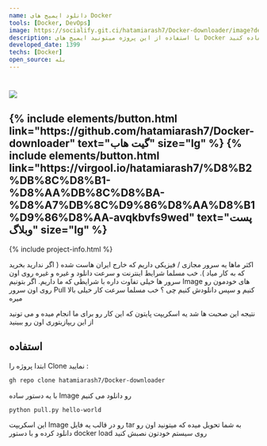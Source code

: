 ```yaml
---
name: دانلود ایمیج های Docker
tools: [Docker, DevOps]
image: https://socialify.git.ci/hatamiarash7/Docker-downloader/image?description=1&font=KoHo&language=1&owner=1&pattern=Circuit%20Board&theme=Dark
description: با استفاده از این پروژه میتونید ایمیج های Docker رو دانلود کرده و به صورت آفلاین ذخیره و استفاده کنید.
developed_date: 1399
techs: [Docker]
open_source: بله
---
```


<h1 class="center">
<img src="https://socialify.git.ci/hatamiarash7/Docker-downloader/image?description=1&font=KoHo&language=1&owner=1&pattern=Circuit%20Board&theme=Dark"/>
</h1>

<h2 class="center">
{% include elements/button.html link="https://github.com/hatamiarash7/Docker-downloader" text="گیت هاب" size="lg" %}
{% include elements/button.html link="https://virgool.io/hatamiarash7/%D8%B2%DB%8C%D8%B1-%D8%AA%DB%8C%D8%BA-%D8%A7%DB%8C%D9%86%D8%AA%D8%B1%D9%86%D8%AA-avqkbvfs9wed" text="پست وبلاگ" size="lg" %}
</h2>

{% include project-info.html %}

اکثر ماها یه سرور مجازی / فیزیکی داریم که خارج ایران هاست شده ( اگر ندارید بخرید که به کار میاد ). خب مسلما شرایط اینترنت و سرعت دانلود و غیره و غیره روی اون سرور ها خیلی تفاوت داره با شرایطی که ما داریم. اگر بتونیم Image های خودمون رو روی اون سرور Pull کنیم و سپس دانلودش کنیم چی ؟ خب مسلما سرعت کار خیلی بالا میره

نتیجه این صحبت ها شد یه اسکریپت پایتون که این کار رو برای ما انجام میده و می تونید از این ریپازیتوری اون رو ببینید

## استفاده

ابتدا پروژه را Clone نمایید :

```sh
gh repo clone hatamiarash7/Docker-downloader
```

با یه دستور ساده Image رو دانلود می کنیم

```sh
python pull.py hello-world
```

این اسکریپت Image رو در قالب یه فایل tar به شما تحویل میده که میتونید اون رو دانلود کرده و با دستور docker load روی سیستم خودتون نصبش کنید
